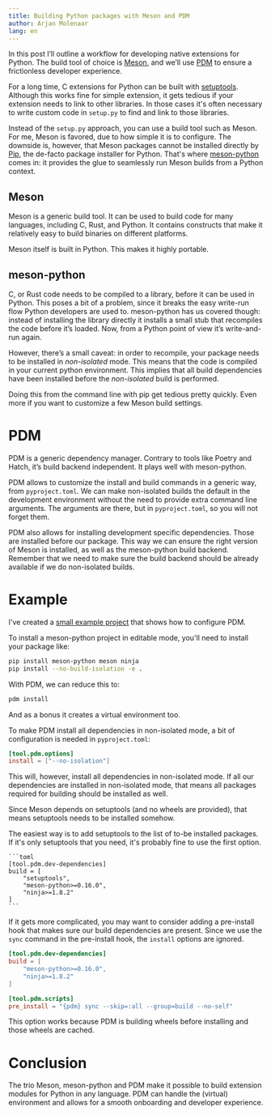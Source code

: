 ```yaml
---
title: Building Python packages with Meson and PDM
author: Arjan Molenaar
lang: en
---
```


In this post I’ll outline a workflow for developing native extensions for Python. The build tool of choice is [Meson](http://mesonbuild.com/), and we’ll use 
[PDM](https://pdm-project.org) to ensure a frictionless developer experience.

For a long time, C extensions for Python can be built with
[setuptools](https://setuptools.pypa.io/en/latest/userguide/ext_modules.html).
Although this works fine for simple extension, it gets tedious if your extension needs
to link to other libraries. In those cases it's often necessary to write custom code in
`setup.py` to find and link to those libraries.

Instead of the `setup.py` approach, you can use a build tool such as Meson.
For me, Meson is favored, due to how simple it is to configure.
The downside is, however, that Meson packages cannot be installed directly by
[Pip](https://pip.pypa.io/), the de-facto package installer for Python.
That's where [meson-python](https://mesonbuild.com/meson-python/) comes in: it provides the glue to seamlessly run Meson builds from a Python context.

## Meson

Meson is a generic build tool. It can be used to build code for many languages, including C, Rust, and Python. It contains constructs that make it relatively easy to build binaries on different platforms. 

Meson itself is built in Python. This makes it highly portable.

## meson-python

C, or Rust code needs to be compiled to a library, before it can be used in Python. This poses a bit of a problem, since it breaks the easy write-run flow Python developers are used to. meson-python has us covered though: instead of installing the library directly it installs a small stub that recompiles the code before it’s loaded. Now, from a Python point of view it’s write-and-run again.

However, there’s a small caveat: in order to recompile, your package needs to be installed in _non-isolated_ mode. This means that the code is compiled in your current python environment. This implies that all build dependencies have been installed before the _non-isolated_ build is performed.

Doing this from the command line with pip get tedious pretty quickly. Even more if you want to customize a few Meson build settings.

# PDM

PDM is a generic dependency manager. Contrary to tools like Poetry and Hatch, it’s build backend independent. It plays well with meson-python.

PDM allows to customize the install and build commands in a generic way, from `pyproject.toml`. We can make non-isolated builds the default in the development environment without the need to provide extra command line arguments. The arguments are there, but in `pyproject.toml`, so you will not forget them.

PDM also allows for installing development specific dependencies. Those are installed before our package. This way we can ensure the right version of Meson is installed, as well as the meson-python build backend. Remember that we need to make sure the build backend should be already available if we do non-isolated builds.

# Example

I've created a
[small example project](https://github.com/amolenaar/meson-python-pdm-example)
that shows how to configure PDM.

To install a meson-python project in editable mode, you'll need to install your package
like:

```bash
pip install meson-python meson ninja
pip install --no-build-isolation -e .
```

With PDM, we can reduce this to:

```bash
pdm install
```

And as a bonus it creates a virtual environment too.

To make PDM install all dependencies in non-isolated mode, a bit of configuration is needed in `pyproject.toml`:

```toml
[tool.pdm.options]
install = ["--no-isolation"]
```

This will, however, install all dependencies in non-isolated mode.
If all our dependencies are installed in non-isolated mode, that means all
packages required for building should be installed as well.

Since Meson depends on setuptools (and no wheels are provided), that means setuptools needs to be installed somehow.

The easiest way is to add setuptools to the list of to-be installed packages.
If it's only setuptools that you need, it's probably fine to use the first option.

    ```toml
    [tool.pdm.dev-dependencies]
    build = [
        "setuptools",
        "meson-python>=0.16.0",
        "ninja>=1.8.2"
    ]
    ```

If it gets more complicated, you may want to consider adding a pre-install hook
that makes sure our build dependencies are present.
Since we use the `sync` command in the pre-install hook, the `install` options
are ignored.

```toml
[tool.pdm.dev-dependencies]
build = [
    "meson-python>=0.16.0",
    "ninja>=1.8.2"
]

[tool.pdm.scripts]
pre_install = "{pdm} sync --skip=:all --group=build --no-self"
```

This option works because PDM is building wheels before installing and those wheels are cached.

# Conclusion

The trio Meson, meson-python and PDM make it possible to build extension modules for
Python in any language. PDM can handle the (virtual) environment and allows for a
smooth onboarding and developer experience.
